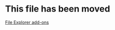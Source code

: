 # This file has been moved

[File Explorer add-ons](https://aka.ms/PowerToysOverview_FileExplorerAddOns)